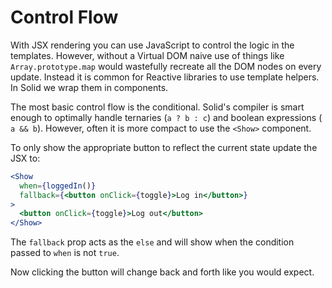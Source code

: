 # Control Flow

With JSX rendering you can use JavaScript to control the logic in the templates. However, without a Virtual DOM naive use of things like `Array.prototype.map` would wastefully recreate all the DOM nodes on every update. Instead it is common for Reactive libraries to use template helpers. In Solid we wrap them in components.

The most basic control flow is the conditional. Solid's compiler is smart enough to optimally handle ternaries (`a ? b : c`) and boolean expressions (` a && b`). However, often it is more compact to use the `<Show>` component.

To only show the appropriate button to reflect the current state update the JSX to:
```jsx
<Show
  when={loggedIn()}
  fallback={<button onClick={toggle}>Log in</button>}
>
  <button onClick={toggle}>Log out</button>
</Show>
```
The `fallback` prop acts as the `else` and will show when the condition passed to `when` is not `true`.

Now clicking the button will change back and forth like you would expect.